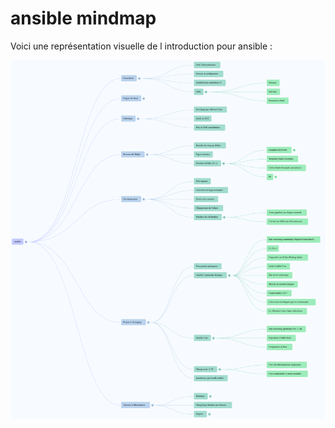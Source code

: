 # ansible mindmap

Voici une représentation visuelle de l introduction pour ansible :

![lab/ansible](Ansible_Mind_Map.png)
